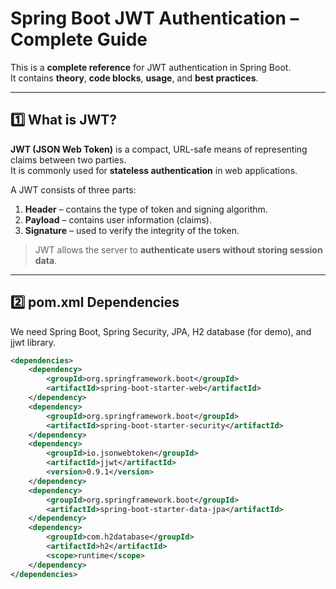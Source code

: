 # Spring Boot JWT Authentication – Complete Guide

This is a **complete reference** for JWT authentication in Spring Boot.  
It contains **theory**, **code blocks**, **usage**, and **best practices**.

---

## 1️⃣ What is JWT?

**JWT (JSON Web Token)** is a compact, URL-safe means of representing claims between two parties.  
It is commonly used for **stateless authentication** in web applications.

A JWT consists of three parts:

1. **Header** – contains the type of token and signing algorithm.  
2. **Payload** – contains user information (claims).  
3. **Signature** – used to verify the integrity of the token.

> JWT allows the server to **authenticate users without storing session data**.

---

## 2️⃣ pom.xml Dependencies

We need Spring Boot, Spring Security, JPA, H2 database (for demo), and jjwt library.

```xml
<dependencies>
    <dependency>
        <groupId>org.springframework.boot</groupId>
        <artifactId>spring-boot-starter-web</artifactId>
    </dependency>
    <dependency>
        <groupId>org.springframework.boot</groupId>
        <artifactId>spring-boot-starter-security</artifactId>
    </dependency>
    <dependency>
        <groupId>io.jsonwebtoken</groupId>
        <artifactId>jjwt</artifactId>
        <version>0.9.1</version>
    </dependency>
    <dependency>
        <groupId>org.springframework.boot</groupId>
        <artifactId>spring-boot-starter-data-jpa</artifactId>
    </dependency>
    <dependency>
        <groupId>com.h2database</groupId>
        <artifactId>h2</artifactId>
        <scope>runtime</scope>
    </dependency>
</dependencies>


